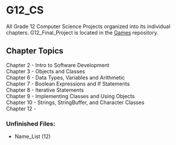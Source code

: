 # G12_CS
All Grade 12 Computer Science Projects organized into its individual chapters. G12_Final_Project is located in the [Games](https://github.com/forrestywang/Games) repository.

## Chapter Topics

  Chapter 2 - Intro to Software Development  
  Chapter 3 - Objects and Classes    
  Chapter 6 - Data Types, Variables and Arithmetic  
  Chapter 7 - Boolean Expressions and If Statements  
  Chapter 8 - Iterative Statements  
  Chapter 9 - Implementing Classes and Using Objects  
  Chapter 10 - Strings, StringBuffer, and Character Classes  
  Chapter 12 -   

### Unfinished Files:
- Name_List (12)
